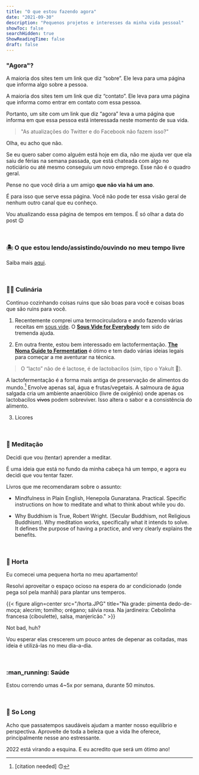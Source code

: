 ```yaml
---
title: "O que estou fazendo agora"
date: "2021-09-30"
description: "Pequenos projetos e interesses da minha vida pessoal"
showToc: false
searchHidden: true
ShowReadingTime: false
draft: false
---
```


### "Agora"?

A maioria dos sites tem um link que diz “sobre”. Ele leva para uma página que informa algo sobre a pessoa.

A maioria dos sites tem um link que diz “contato”. Ele leva para uma página que informa como entrar em contato com essa pessoa.

Portanto, um site com um link que diz “agora” leva a uma página que informa em que essa pessoa está interessada neste momento de sua vida.

> "As atualizações do Twitter e do Facebook não fazem isso?"

Olha, eu acho que não. 

Se eu quero saber como alguém está hoje em dia, não me ajuda ver que ela saiu de férias na semana passada, que está chateada com algo no noticiário ou até mesmo conseguiu um novo emprego. Esse não é o quadro geral.

Pense no que você diria a um amigo **que não via há um ano**.

É para isso que serve essa página. Você não pode ter essa visão geral de nenhum outro canal que eu conheço.

Vou atualizando essa página de tempos em tempos. É só olhar a data do post :wink:

&nbsp;
&nbsp;

### :desert_island: O que estou lendo/assistindo/ouvindo no meu tempo livre

Saiba mais [aqui](https://odirk.org/midia-consumida).

&nbsp;
&nbsp;

### :cook: Culinária

Continuo cozinhando coisas ruins que são boas para você e coisas boas que são ruins para você.

1. Recentemente comprei uma termocirculadora e ando fazendo várias receitas em [sous vide](https://pt.wikipedia.org/wiki/Sous_vide). O **[Sous Vide for Everybody](https://www.amazon.com/Sous-Vide-Everybody-Foolproof-Technique/dp/1945256494)** tem sido de tremenda ajuda.

2. Em outra frente, estou bem interessado em lactofermentação. **[The Noma Guide to Fermentation](https://www.amazon.com/Noma-Guide-Fermentation-lacto-ferments-Foundations/dp/1579657184)** é ótimo e tem dado várias ideias legais para começar a me aventurar na técnica.

> O “lacto” não de é lactose, é de lactobacilos (sim, tipo o Yakult :rofl:).

A lactofermentação é a forma mais antiga de preservação de alimentos do mundo.[^1] Envolve apenas sal, água e frutas/vegetais. A salmoura de água salgada cria um ambiente anaeróbico (livre de oxigênio) onde apenas os lactobacilos ~~vivos~~ podem sobreviver. Isso altera o sabor e a consistência do alimento.

[^1]: [citation needed] :upside_down_face:

3. Licores

&nbsp;
&nbsp;

### :lotus_position: Meditação

Decidi que vou (tentar) aprender a meditar.

É uma ideia que está no fundo da minha cabeça há um tempo, e agora eu decidi que vou tentar fazer.

Livros que me recomendaram sobre o assunto:

- Mindfulness in Plain English, Henepola Gunaratana. 
Practical. Specific instructions on how to meditate and what to think about while you do.

- Why Buddhism is True, Robert Wright. 
(Secular Buddhism, not Religious Buddhism). Why meditation works, specifically what it intends to solve. It defines the purpose of having a practice, and very clearly explains the benefits.

&nbsp;
&nbsp;

### :herb: Horta

Eu comecei uma pequena horta no meu apartamento!

Resolvi aproveitar o espaço ocioso na espera do ar condicionado (onde pega sol pela manhã) para plantar uns temperos.

{{< figure align=center src="/horta.JPG" title="Na grade: pimenta dedo-de-moça; alecrim; tomilho; orégano; sálvia roxa. Na jardineira: Cebolinha francesa (ciboulette), salsa, manjericão." >}}

Not bad, huh?

Vou esperar elas crescerem um pouco antes de depenar as coitadas, mas ideia é utilizá-las no meu dia-a-dia.

&nbsp;
&nbsp;

### :man_running: Saúde

Estou correndo umas 4~5x por semana, durante 50 minutos.

&nbsp;
&nbsp;

### :dolphin: So Long

Acho que passatempos saudáveis ajudam a manter nosso equilíbrio e perspectiva. Aproveite de toda a beleza que a vida lhe oferece, principalmente nesse ano estressante. 

2022 está virando a esquina. E eu acredito que será um ótimo ano!